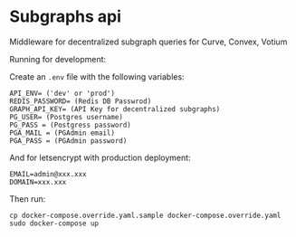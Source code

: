 # Subgraphs api

Middleware for decentralized subgraph queries for Curve, Convex, Votium


Running for development:

Create an `.env` file with the following variables:

```
API_ENV= ('dev' or 'prod')
REDIS_PASSWORD= (Redis DB Passwrod)
GRAPH_API_KEY= (API Key for decentralized subgraphs)
PG_USER= (Postgres username)
PG_PASS = (Postgress password)
PGA_MAIL = (PGAdmin email)
PGA_PASS = (PGAdmin password)
```

And for letsencrypt with production deployment:

```
EMAIL=admin@xxx.xxx
DOMAIN=xxx.xxx
```

Then run:

```
cp docker-compose.override.yaml.sample docker-compose.override.yaml
sudo docker-compose up
```
